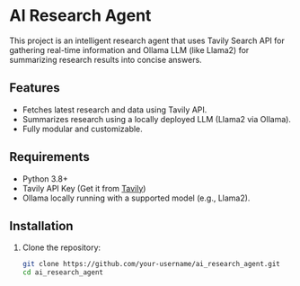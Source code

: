 # AI Research Agent

This project is an intelligent research agent that uses Tavily Search API for gathering real-time information and Ollama LLM (like Llama2) for summarizing research results into concise answers.

## Features

- Fetches latest research and data using Tavily API.
- Summarizes research using a locally deployed LLM (Llama2 via Ollama).
- Fully modular and customizable.

## Requirements

- Python 3.8+
- Tavily API Key (Get it from [Tavily](https://www.tavily.com/))
- Ollama locally running with a supported model (e.g., Llama2).

## Installation

1. Clone the repository:
   ```bash
   git clone https://github.com/your-username/ai_research_agent.git
   cd ai_research_agent
